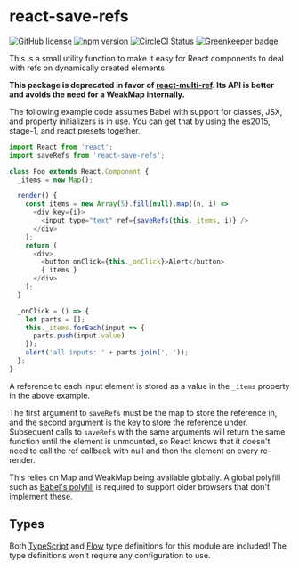 # react-save-refs

[![GitHub license](https://img.shields.io/badge/license-MIT-blue.svg)](https://github.com/Macil/react-save-refs/blob/master/LICENSE.txt) [![npm version](https://img.shields.io/npm/v/react-save-refs.svg?style=flat)](https://www.npmjs.com/package/react-save-refs) [![CircleCI Status](https://circleci.com/gh/Macil/react-save-refs.svg?style=shield)](https://circleci.com/gh/Macil/react-save-refs) [![Greenkeeper badge](https://badges.greenkeeper.io/Macil/react-save-refs.svg)](https://greenkeeper.io/)

This is a small utility function to make it easy for React components to deal
with refs on dynamically created elements.

**This package is deprecated in favor of [react-multi-ref](https://github.com/Macil/react-multi-ref). Its API is better and avoids the need for a WeakMap internally.**

The following example code assumes Babel with support for classes, JSX, and
property initializers is in use. You can get that by using the es2015, stage-1,
and react presets together.

```js
import React from 'react';
import saveRefs from 'react-save-refs';

class Foo extends React.Component {
  _items = new Map();

  render() {
    const items = new Array(5).fill(null).map((n, i) =>
      <div key={i}>
        <input type="text" ref={saveRefs(this._items, i)} />
      </div>
    );
    return (
      <div>
        <button onClick={this._onClick}>Alert</button>
        { items }
      </div>
    );
  }

  _onClick = () => {
    let parts = [];
    this._items.forEach(input => {
      parts.push(input.value)
    });
    alert('all inputs: ' + parts.join(', '));
  };
}
```

A reference to each input element is stored as a value in the `_items`
property in the above example.

The first argument to `saveRefs` must be the map to store the reference in, and
the second argument is the key to store the reference under. Subsequent calls
to `saveRefs` with the same arguments will return the same function until the
element is unmounted, so React knows that it doesn't need to call the ref
callback with null and then the element on every re-render.

This relies on Map and WeakMap being available globally. A global polyfill such
as [Babel's polyfill](https://babeljs.io/docs/en/babel-polyfill/) is required
to support older browsers that don't implement these.

## Types

Both [TypeScript](https://www.typescriptlang.org/) and
[Flow](https://flowtype.org/) type definitions for this module are included!
The type definitions won't require any configuration to use.
